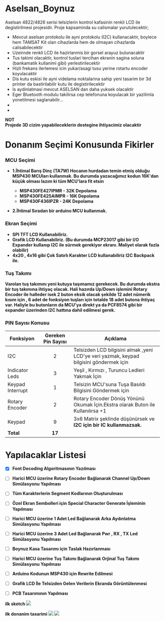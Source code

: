 # Aselsan_Boynuz
Aselsan 4822/4826 serisi telsizlerin kontrol kafasinin renkli LCD ile degistirilmesi projesidir.
Proje kapsaminda su calismalar yurutulecektir;
- Mevcut aselsan  protokolu ile ayni protokolu (I2C) kullanacaktir, boylece hem TAMSAT Kit olan cihazlarda hem de olmayan cihazlarda calisabilecektir
- Uzeirnde renkli LCD ile hazirlanmis bir gorsel arayuz bulunacaktir
- Tus takimi olacaktir, kontrol tuslari tercihan ekranin sagina soluna (bankamatik kullanimi gibi) yerlestirilecektir
- Hizli frekans ilerlemesi icin yukar/asagi tusu yerine rotartu encoder koyulacaktir
- Dis kutu eskisi ile ayni videlama noktalarina sahip yeni tasarim bir 3d printer da bastirilabilir kutu ile degistirilecektir
- Is aydinlatmasi mevcut ASELSAN dan daha yuksek olacaktir
- Eger Bluetooth modulu takilirsa cep telefonuna koyulacak bir yazilimla yonetilmesi saglanabilir...
-
-
<B>NOT</BR>
Projede 3D cizim yapabileceklerin destegine ihtiyacimiz olacaktir

# Donanım Seçimi Konusunda Fikirler

### MCU Seçimi
- 1.İhtimal Barış Dinç (TA7W) Hocanın hurdadan temin etmiş olduğu MSP430 MCUları kullanmak. Bu durumda yazacağımız kodun 16K'dan küçük olması lazım ki tüm MCU'lara fit etsin
  - MSP430FE427IPMR  - 32K Depolama
  - MSP430FE425AIMPR - 16K Depolama
  - MSP430F436IPZR   - 24K Depolama
  
- 2.İhtimal Sıradan bir arduino MCU kullanmak. 

### Ekran Seçimi
- SPI TFT LCD Kullanabiliriz. 
- Grafik LCD Kullanabiliriz. (Bu durumda MCP23017 gibi bir I/O Expander kullanıp I2C ile sürmek gerekiyor ekranı. Maliyet olarak fazla olabilir)
- 4x20 , 4x16 gibi Çok Satırlı Karakter LCD kullanabiliriz I2C Backpack ile. 

### Tuş Takımı
Varolan tuş takımını yeni kutuya taşımamız gerekecek. Bu durumda ekstra bir tuş takımına ihtiyaç olacak. Hali hazırda Up/Down işlemini Rotary Encoder ile halleder isek 2 buton eksik olacak şekilde 12 adet nümerik kısım için , 6 adet de fonksiyon tuşları için totalde 18 adet butona ihtiyaç var. Haliyle bu butonların da MCU'ya direkt ya da PCF8574 gibi bir expander üzerinden I2C hattına dahil edilmesi gerek.


### PIN Sayısı Konusu

| Fonksiyon             | Gereken Pin Sayısı  | Açıklama |
|-----------------------|:--------------------:|----------|
| I2C                   |          2          |Telsizden LCD bilgisini almak ,yeni LCD'ye veri yazmak, keypad bilgisini göndermek için|   
| Indicator Leds        |          3          |Yeşil , Kırmızı , Turuncu Ledleri Yakmak İçin                    |
| Keypad Interrupt      |          1          |Telsizin MCU'suna Tuşa Basıldı Bilgisini Göndermek için          |  
| Rotary Encoder        |          2          |Rotary Encoder Dönüş Yönünü Okumak İçin.Ekstra olarak Buton ile Kullanılırsa +1| 
| Keypad                |          9          |3x6 Matrix şeklinde düşünürsek ve **I2C için bir IC kullanmazsak.**  |
| **Total**                 |         **17**      ||



# Yapılacaklar Listesi
- [x]  Font Decoding Algoritmasının Yazılması
- [ ]  Harici MCU üzerine Rotary Encoder Bağlanarak Channel Up/Down Simülasyonu Yapılması
- [ ]  Tüm Karakterlerin Segment Kodlarının Oluşturulması
- [ ]  Özel Ekran Sembolleri için Special Character Generate İşleminin Yapılması
- [ ]  Harici MCU üzerine 1 Adet Led Bağlanarak Arka Aydınlatma Simülasyonu Yapılması
- [ ]  Harici MCU üzerine 3 Adet Led Bağlanarak Pwr , RX , TX Led Simülasyonu Yapılması
- [ ]  Boynuz Kasa Tasarımı için Taslak Hazırlanması
- [ ]  Harici MCU üzerine Tuş Takımı Bağlanarak Orjinal Tuş Takımı Simülasyonu Yapılması
- [ ]  Arduino Kodunun MSP430 için Rewrite Edilmesi
- [ ]  Grafik LCD İle Telsizden Gelen Verilerin Ekranda Görüntülenmesi
- [ ]  PCB Tasarımının Yapılması




ilk sketch
<IMG SRC=https://github.com/barisdinc/Aselsan_Boynuz/blob/master/3D/Aselsan_Boynum_ilk_sketch.jpg>

ilk donanim tasarimi
<IMG SRC=https://github.com/barisdinc/Aselsan_Boynuz/blob/master/Donanim/Tasarim_2.jpg>
<IMG SRC=https://github.com/barisdinc/Aselsan_Boynuz/blob/master/3D/Aselsan-48xx_Boynuz_Alt12.png>

